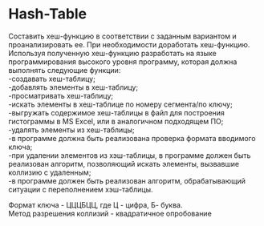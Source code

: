 # Hash-Table
Составить хеш-функцию в соответствии с заданным вариантом и 
проанализировать ее. При необходимости доработать хеш-функцию. 
Используя полученную хеш-функцию разработать на языке 
программирования высокого уровня программу, которая должна выполнять 
следующие функции:  
-создавать хеш-таблицу;  
-добавлять элементы в хеш-таблицу;  
-просматривать хеш-таблицу;  
-искать элементы в хеш-таблице по номеру сегмента/по ключу;  
-выгружать содержимое хеш-таблицы в файл для построения гистограммы в MS Excel, или в аналогичном подходящем ПО;  
-удалять элементы из хеш-таблицы;  
-в программе должна быть реализована проверка формата 
вводимого ключа;  
-при удалении элементов из хэш-таблицы, в программе должен быть 
реализован алгоритм, позволяющий искать элементы, вызвавшие 
коллизию с удаленным;  
-в программе должен быть реализован алгоритм, обрабатывающий 
ситуации с переполнением хэш-таблицы.  

Формат ключа - ЦЦЦБЦЦ, где Ц - цифра, Б- буква.  
Метод разрешения коллизий - квадратичное опробование

